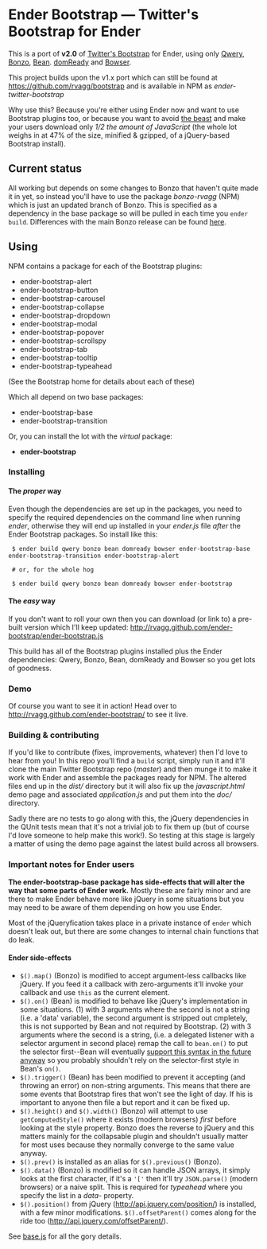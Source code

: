 # Ender Bootstrap &mdash; Twitter's Bootstrap for Ender

This is a port of **v2.0** of [Twitter's
Bootstrap](http://twitter.github.com/bootstrap) for Ender, using only
[Qwery](https://github.com/ded/qwery),
[Bonzo](https://github.com/ded/bonzo),
[Bean](https://github.com/fat/bean).
[domReady](https://github.com/ded/domready) and
[Bowser](https://github.com/ded/bowser).

This project builds upon the v1.x port which can still be found at
https://github.com/rvagg/bootstrap and is available in NPM as
*ender-twitter-bootstrap*

Why use this? Because you're either using Ender now and want to use
Bootstrap plugins too, or because you want to avoid [the
beast](http://jquery.com) and make your users download only *1/2 the
amount of JavaScript* (the whole lot weighs in at 47% of the size,
minified & gzipped, of a jQuery-based Bootstrap install).

## Current status

All working but depends on some changes to Bonzo that haven't quite made
it in yet, so instead you'll have to use the package *bonzo-rvagg* (NPM)
which is just an updated branch of Bonzo. This is specified as a
dependency in the base package so will be pulled in each time you `ender
build`. Differences with the main Bonzo release can be found
[here](https://github.com/ded/bonzo/pull/50).

## Using

NPM contains a package for each of the Bootstrap plugins:

 * ender-bootstrap-alert
 * ender-bootstrap-button
 * ender-bootstrap-carousel
 * ender-bootstrap-collapse
 * ender-bootstrap-dropdown
 * ender-bootstrap-modal
 * ender-bootstrap-popover
 * ender-bootstrap-scrollspy
 * ender-bootstrap-tab
 * ender-bootstrap-tooltip
 * ender-bootstrap-typeahead

(See the Bootstrap home for details about each of these)

Which all depend on two base packages:

 * ender-bootstrap-base
 * ender-bootstrap-transition

Or, you can install the lot with the *virtual* package:

 * **ender-bootstrap**

### Installing

#### The *proper* way

Even though the dependencies are set up in the packages, you need to
specify the required dependencies on the command line when running
*ender*, otherwise they will end up installed in your *ender.js* file
*after* the Ender Bootstrap packages. So install like this:

```
 $ ender build qwery bonzo bean domready bowser ender-bootstrap-base ender-bootstrap-transition ender-bootstrap-alert

 # or, for the whole hog

 $ ender build qwery bonzo bean domready bowser ender-bootstrap
```

#### The *easy* way

If you don't want to roll your own then you can download (or link to) a
pre-built version which I'll keep updated:
http://rvagg.github.com/ender-bootstrap/ender-bootstrap.js

This build has all of the Bootstrap plugins installed plus the Ender
dependencies: Qwery, Bonzo, Bean, domReady and Bowser so you get lots of
goodness.

### Demo

Of course you want to see it in action! Head over to
http://rvagg.github.com/ender-bootstrap/ to see it live.

### Building & contributing

If you'd like to contribute (fixes, improvements, whatever) then I'd
love to hear from you! In this repo you'll find a `build` script, simply
run it and it'll clone the main Twitter Bootstrap repo (*master*) and
then munge it to make it work with Ender and assemble the packages ready
for NPM. The altered files end up in the *dist/* directory but it will
also fix up the *javascript.html* demo page and associated
*application.js* and put them into the *doc/* directory.

Sadly there are no tests to go along with this, the jQuery dependencies
in the QUnit tests mean that it's not a trivial job to fix them up (but
of course I'd love someone to help make this work!). So testing at this
stage is largely a matter of using the demo page against the latest
build across all browsers.

### Important notes for Ender users

**The ender-bootstrap-base package has side-effects that will alter the
way that some parts of Ender work.** Mostly these are fairly minor and
are there to make Ender behave more like jQuery in some situations but
you may need to be aware of them depending on how you use Ender.

Most of the jQueryfication takes place in a private instance of `ender`
which doesn't leak out, but there are some changes to internal chain
functions that do leak.

#### Ender side-effects

 * `$().map()` (Bonzo) is modified to accept argument-less callbacks
   like jQuery. If you feed it a callback with zero-arguments it'll
   invoke your callback and use `this` as the current element.
 * `$().on()` (Bean) is modified to behave like jQuery's implementation
   in some situations. (1) with 3 arguments where the second is not a
   string (i.e. a 'data' variable), the second argument is stripped out
   cmpletely, this is not supported by Bean and not required by
   Bootstrap. (2) with 3 arguments where the second is a string, (i.e. a
   delegated listener with a selector argument in second place) remap
   the call to `bean.on()` to put the selector first--Bean will
   eventually [support this syntax in the future
   anyway](https://github.com/fat/bean/issues/55) so you probably
   shouldn't rely on the selector-first style in Bean's `on()`.
 * `$().trigger()` (Bean) has been modified to prevent it accepting (and
   throwing an error) on non-string arguments. This means that there are
   some events that Bootstrap fires that won't see the light of day. If
   his is important to anyone then file a but report and it can be
   fixed up.
 * `$().height()` and `$().width()` (Bonzo) will attempt to use
   `getComputedStyle()` where it exists (modern browsers) *first* before
   looking at the style property. Bonzo does the reverse to jQuery and
   this matters mainly for the collapsable plugin and shouldn't usually
   matter for most uses because they normally converge to the same value
   anyway.
 * `$().prev()` is installed as an alias for `$().previous()` (Bonzo).
 * `$().data()` (Bonzo) is modified so it can handle JSON arrays, it
   simply looks at the first character, if it's a `'['` then it'll try
   `JSON.parse()` (modern browsers) or a naive split. This is required
   for *typeahead* where you specify the list in a *data-* property.
 * `$().position()` from jQuery (http://api.jquery.com/position/) is
   installed, with a few minor modifications. `$().offsetParent()` comes
   along for the ride too (http://api.jquery.com/offsetParent/).

See
[base.js](https://github.com/rvagg/ender-bootstrap/blob/master/base/base.js)
for all the gory details.

